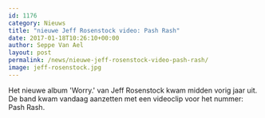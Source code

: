 ```yaml
---
id: 1176
category: Nieuws
title: "nieuwe Jeff Rosenstock video: Pash Rash"
date: 2017-01-18T10:26:10+00:00
author: Seppe Van Ael
layout: post
permalink: /news/nieuwe-jeff-rosenstock-video-pash-rash/
image: jeff-rosenstock.jpg
---
```

Het nieuwe album 'Worry.' van Jeff Rosenstock kwam midden vorig jaar uit. De band kwam vandaag aanzetten met een videoclip voor het nummer: Pash Rash.
